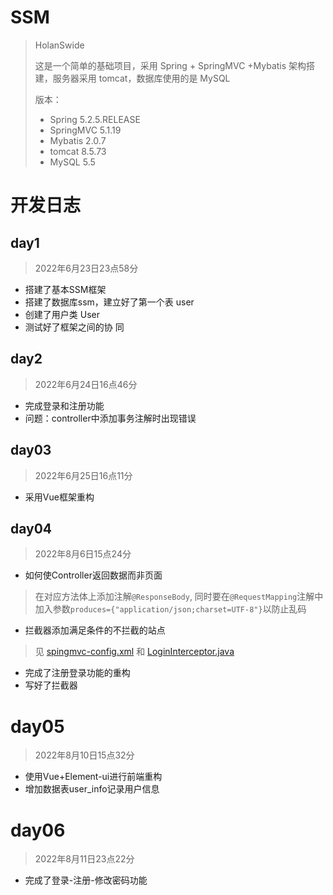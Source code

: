 # SSM
> HolanSwide
>
> 这是一个简单的基础项目，采用 Spring + SpringMVC +Mybatis 架构搭建，服务器采用 tomcat，数据库使用的是 MySQL
>
> 版本：
> - Spring 5.2.5.RELEASE
> - SpringMVC 5.1.19
> - Mybatis 2.0.7
> - tomcat 8.5.73
> - MySQL 5.5

# 开发日志

## day1
> 2022年6月23日23点58分

- 搭建了基本SSM框架
- 搭建了数据库ssm，建立好了第一个表 user
- 创建了用户类 User
- 测试好了框架之间的协    同

## day2
> 2022年6月24日16点46分

- 完成登录和注册功能
- 问题：controller中添加事务注解时出现错误

## day03
> 2022年6月25日16点11分
                                    
- 采用Vue框架重构

## day04
> 2022年8月6日15点24分


- 如何使Controller返回数据而非页面
> 在对应方法体上添加注解`@ResponseBody`,
> 同时要在`@RequestMapping`注解中加入参数`produces={"application/json;charset=UTF-8"}`以防止乱码

- 拦截器添加满足条件的不拦截的站点

> 见 [spingmvc-config.xml](./src/main/resources/springmvc-config.xml) 和
> [LoginInterceptor.java](./src/main/java/com/holanswide/interceptor/LoginInterceptor.java) 

- 完成了注册登录功能的重构
- 写好了拦截器

# day05
> 2022年8月10日15点32分

- 使用Vue+Element-ui进行前端重构
- 增加数据表user_info记录用户信息

# day06
> 2022年8月11日23点22分

- 完成了登录-注册-修改密码功能